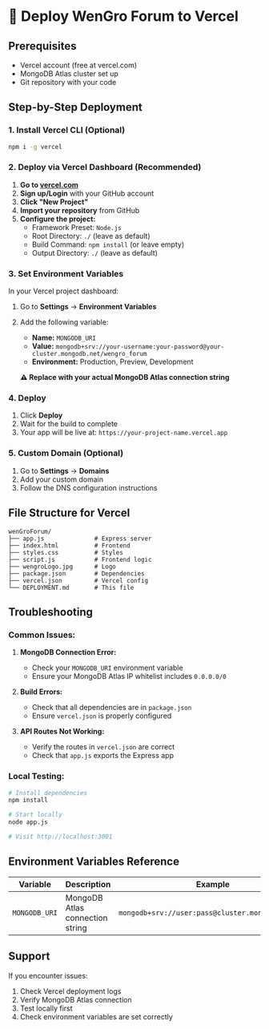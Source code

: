 # 🚀 Deploy WenGro Forum to Vercel

## Prerequisites
- Vercel account (free at vercel.com)
- MongoDB Atlas cluster set up
- Git repository with your code

## Step-by-Step Deployment

### 1. Install Vercel CLI (Optional)
```bash
npm i -g vercel
```

### 2. Deploy via Vercel Dashboard (Recommended)

1. **Go to [vercel.com](https://vercel.com)**
2. **Sign up/Login** with your GitHub account
3. **Click "New Project"**
4. **Import your repository** from GitHub
5. **Configure the project:**
   - Framework Preset: `Node.js`
   - Root Directory: `./` (leave as default)
   - Build Command: `npm install` (or leave empty)
   - Output Directory: `./` (leave as default)

### 3. Set Environment Variables

In your Vercel project dashboard:

1. Go to **Settings** → **Environment Variables**
2. Add the following variable:
   - **Name:** `MONGODB_URI`
   - **Value:** `mongodb+srv://your-username:your-password@your-cluster.mongodb.net/wengro_forum`
   - **Environment:** Production, Preview, Development
   
   **⚠️ Replace with your actual MongoDB Atlas connection string**

### 4. Deploy

1. Click **Deploy**
2. Wait for the build to complete
3. Your app will be live at: `https://your-project-name.vercel.app`

### 5. Custom Domain (Optional)

1. Go to **Settings** → **Domains**
2. Add your custom domain
3. Follow the DNS configuration instructions

## File Structure for Vercel

```
wenGroForum/
├── app.js              # Express server
├── index.html          # Frontend
├── styles.css          # Styles
├── script.js           # Frontend logic
├── wengroLogo.jpg      # Logo
├── package.json        # Dependencies
├── vercel.json         # Vercel config
└── DEPLOYMENT.md       # This file
```

## Troubleshooting

### Common Issues:

1. **MongoDB Connection Error:**
   - Check your `MONGODB_URI` environment variable
   - Ensure your MongoDB Atlas IP whitelist includes `0.0.0.0/0`

2. **Build Errors:**
   - Check that all dependencies are in `package.json`
   - Ensure `vercel.json` is properly configured

3. **API Routes Not Working:**
   - Verify the routes in `vercel.json` are correct
   - Check that `app.js` exports the Express app

### Local Testing:

```bash
# Install dependencies
npm install

# Start locally
node app.js

# Visit http://localhost:3001
```

## Environment Variables Reference

| Variable | Description | Example |
|----------|-------------|---------|
| `MONGODB_URI` | MongoDB Atlas connection string | `mongodb+srv://user:pass@cluster.mongodb.net/db` |

## Support

If you encounter issues:
1. Check Vercel deployment logs
2. Verify MongoDB Atlas connection
3. Test locally first
4. Check environment variables are set correctly 